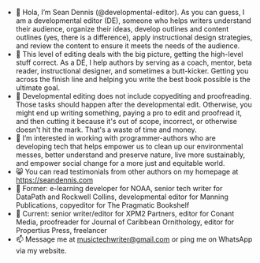 - 👋 Hola, I’m Sean Dennis (@developmental-editor). As you can guess, I am a developmental editor (DE), someone who helps writers understand their audience, organize their ideas, develop outlines and content outlines (yes, there is a difference), apply instructional design strategies, and review the content to ensure it meets the needs of the audience. 
- 🦉 This level of editing deals with the big picture, getting the high-level stuff correct. As a DE, I help authors by serving as a coach, mentor, beta reader, instructional designer, and sometimes a butt-kicker. Getting you across the finish line and helping you write the best book possible is the ultimate goal.
- 📝 Developmental editing does not include copyediting and proofreading. Those tasks should happen after the developmental edit. Otherwise, you might end up writing something,  paying a pro to edit and proofread it, and then cutting it because it's out of scope, incorrect, or otherwise doesn't hit the mark. That's a waste of time and money.
- 👀 I’m interested in working with programmer-authors who are developing tech that helps empower us to clean up our environmental messes, better understand and preserve nature, live more sustainably, and empower social change for a more just and equitable world.
- 😸 You can read testimonials from other authors on my homepage at https://seandennis.com
- 🧾 Former: e-learning developer for NOAA, senior tech writer for DataPath and Rockwell Collins, developmental editor for Manning Publications, copyeditor for The Pragmatic Bookshelf
- 🎷 Current: senior writer/editor for XPM2 Partners, editor for Conant Media, proofreader for Journal of Caribbean Ornithology, editor for Propertius Press, freelancer
- 📫 Message me at musictechwriter@gmail.com or ping me on WhatsApp via my website.

<!---
developmental-editor/developmental-editor is a ✨ special ✨ repository because its `README.md` (this file) appears on your GitHub profile.
You can click the Preview link to take a look at your changes.
--->
